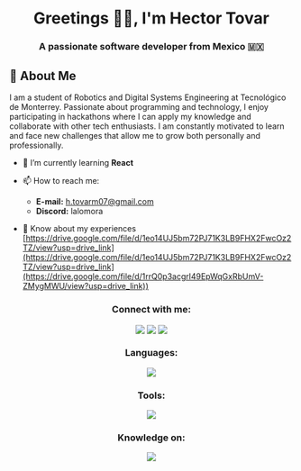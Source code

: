<h1 align="center">Greetings ✌🏼, I'm Hector Tovar</h1>
<h3 align="center">A passionate software developer from Mexico 🇲🇽</h3>

<h2 align="left">👤 About Me </h2>
<p align="left">
I am a student of Robotics and Digital Systems Engineering at Tecnológico de Monterrey. Passionate about programming and technology, I enjoy participating in hackathons where I can apply my knowledge and collaborate with other tech enthusiasts. I am constantly motivated to learn and face new challenges that allow me to grow both personally and professionally.
</p>

- 🌱 I’m currently learning **React**

- 📫 How to reach me:
  - **E-mail:** h.tovarm07@gmail.com
  - **Discord:** lalomora

- 📄 Know about my experiences [https://drive.google.com/file/d/1eo14UJ5bm72PJ71K3LB9FHX2FwcOz2TZ/view?usp=drive_link](https://drive.google.com/file/d/1eo14UJ5bm72PJ71K3LB9FHX2FwcOz2TZ/view?usp=drive_link](https://drive.google.com/file/d/1rrQ0p3acgrl49EpWqGxRbUmV-ZMygMWU/view?usp=drive_link))

<h3 align="center">Connect with me:</h3>
<p align="center">
<a href="mailto:h.tovarm07@gmail.comm?Subject=Hello%20"><img align="center" src="https://skillicons.dev/icons?i=gmail"></a>
<a href="https://linkedin.com/in/hectortovarm"><img align="center" src="https://skillicons.dev/icons?i=linkedin"/></a>
<a href="https://instagram.com/htovar7"><img align="center" src="https://skillicons.dev/icons?i=instagram"/></a>

</p>

<h3 align="center">Languages:</h3>
<p align="center">
  <a href="https://skillicons.dev">
    <img src="https://skillicons.dev/icons?i=py,cpp,react,matlab,arduino" />
  </a>
</p>

<h3 align="center">Tools:</h3>
<p align="center">
  <a href="https://skillicons.dev">
    <img src="https://skillicons.dev/icons?i=vscode" />
  </a>
</p>

<h3 align="center">Knowledge on:</h3>
<p align="center">
  <a href="https://skillicons.dev">
    <img src="https://skillicons.dev/icons?i=ae,ps"/>
  </a>
</p>
